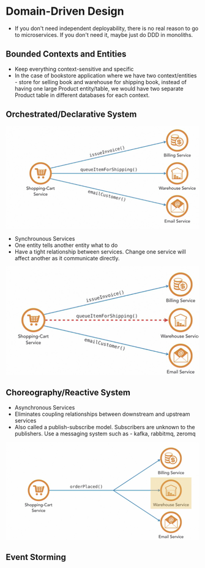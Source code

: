 # Domain-Driven Design

- If you don't need independent deployability, there is no real reason to go to microservices. If you don't need it, maybe just do DDD in monoliths.

## Bounded Contexts and Entities

- Keep everything context-sensitive and specific
- In the case of bookstore application where we have two context/entities - store for selling book and warehouse for shipping book, instead of having one large Product entity/table, we would have two separate Product table in different databases for each context.

## Orchestrated/Declarative System

![Declarative](./images/Declarative-1.png)

- Synchrounous Services
- One entity tells another entity what to do
- Have a tight relationship between services. Change one service will affect another as it communicate directly.

![Declarative](./images/Declarative-2.png)

## Choreography/Reactive System

- Asynchronous Services
- Eliminates coupling relationships between downstream and upstream services
- Also called a publish-subscribe model. Subscribers are unknown to the publishers. Use a messaging system such as - kafka, rabbitmq, zeromq

![Reactive](./images/Reactive.png)

## Event Storming





